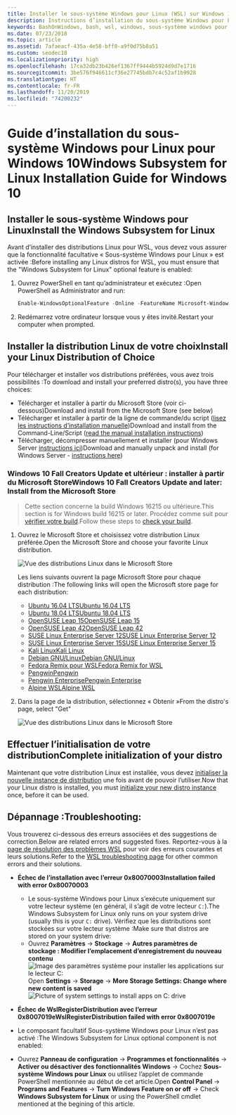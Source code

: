 ```yaml
---
title: Installer le sous-système Windows pour Linux (WSL) sur Windows 10
description: Instructions d’installation du sous-système Windows pour Linux sur Windows 10.
keywords: BashOnWindows, bash, wsl, windows, sous-système windows pour linux, sous-système windows, ubuntu, debian, suse, windows 10, installation
ms.date: 07/23/2018
ms.topic: article
ms.assetid: 7afaeacf-435a-4e58-bff0-a9f0d75b8a51
ms.custom: seodec18
ms.localizationpriority: high
ms.openlocfilehash: 17ca32db23b426ef1367ff9444b5924d9d7e1716
ms.sourcegitcommit: 3be576f946611cf36e27745bdb7c4c52af1b9928
ms.translationtype: HT
ms.contentlocale: fr-FR
ms.lasthandoff: 11/20/2019
ms.locfileid: "74200232"
---
```

# <a name="windows-subsystem-for-linux-installation-guide-for-windows-10"></a><span data-ttu-id="45bde-104">Guide d’installation du sous-système Windows pour Linux pour Windows 10</span><span class="sxs-lookup"><span data-stu-id="45bde-104">Windows Subsystem for Linux Installation Guide for Windows 10</span></span>

## <a name="install-the-windows-subsystem-for-linux"></a><span data-ttu-id="45bde-105">Installer le sous-système Windows pour Linux</span><span class="sxs-lookup"><span data-stu-id="45bde-105">Install the Windows Subsystem for Linux</span></span>

<span data-ttu-id="45bde-106">Avant d’installer des distributions Linux pour WSL, vous devez vous assurer que la fonctionnalité facultative « Sous-système Windows pour Linux » est activée :</span><span class="sxs-lookup"><span data-stu-id="45bde-106">Before installing any Linux distros for WSL, you must ensure that the "Windows Subsystem for Linux" optional feature is enabled:</span></span>

1. <span data-ttu-id="45bde-107">Ouvrez PowerShell en tant qu’administrateur et exécutez :</span><span class="sxs-lookup"><span data-stu-id="45bde-107">Open PowerShell as Administrator and run:</span></span>
    ```powershell
    Enable-WindowsOptionalFeature -Online -FeatureName Microsoft-Windows-Subsystem-Linux
    ```

2. <span data-ttu-id="45bde-108">Redémarrez votre ordinateur lorsque vous y êtes invité.</span><span class="sxs-lookup"><span data-stu-id="45bde-108">Restart your computer when prompted.</span></span>

## <a name="install-your-linux-distribution-of-choice"></a><span data-ttu-id="45bde-109">Installer la distribution Linux de votre choix</span><span class="sxs-lookup"><span data-stu-id="45bde-109">Install your Linux Distribution of Choice</span></span>
<span data-ttu-id="45bde-110">Pour télécharger et installer vos distributions préférées, vous avez trois possibilités :</span><span class="sxs-lookup"><span data-stu-id="45bde-110">To download and install your preferred distro(s), you have three choices:</span></span>
* <span data-ttu-id="45bde-111">Télécharger et installer à partir du Microsoft Store (voir ci-dessous)</span><span class="sxs-lookup"><span data-stu-id="45bde-111">Download and install from the Microsoft Store (see below)</span></span>
* <span data-ttu-id="45bde-112">Télécharger et installer à partir de la ligne de commande/du script ([lisez les instructions d’installation manuelle](install-manual.md))</span><span class="sxs-lookup"><span data-stu-id="45bde-112">Download and install from the Command-Line/Script ([read the manual installation instructions](install-manual.md))</span></span>
* <span data-ttu-id="45bde-113">Télécharger, décompresser manuellement et installer (pour Windows Server [instructions ici](install-on-server.md))</span><span class="sxs-lookup"><span data-stu-id="45bde-113">Download and manually unpack and install (for Windows Server - [instructions here](install-on-server.md))</span></span>

### <a name="windows-10-fall-creators-update-and-later-install-from-the-microsoft-store"></a><span data-ttu-id="45bde-114">Windows 10 Fall Creators Update et ultérieur : installer à partir du Microsoft Store</span><span class="sxs-lookup"><span data-stu-id="45bde-114">Windows 10 Fall Creators Update and later: Install from the Microsoft Store</span></span>

> <span data-ttu-id="45bde-115">Cette section concerne la build Windows 16215 ou ultérieure.</span><span class="sxs-lookup"><span data-stu-id="45bde-115">This section is for Windows build 16215 or later.</span></span>  <span data-ttu-id="45bde-116">Procédez comme suit pour [vérifier votre build](troubleshooting.md#check-your-build-number).</span><span class="sxs-lookup"><span data-stu-id="45bde-116">Follow these steps to [check your build](troubleshooting.md#check-your-build-number).</span></span> 

1. <span data-ttu-id="45bde-117">Ouvrez le Microsoft Store et choisissez votre distribution Linux préférée.</span><span class="sxs-lookup"><span data-stu-id="45bde-117">Open the Microsoft Store and choose your favorite Linux distribution.</span></span>

    ![Vue des distributions Linux dans le Microsoft Store](media/store.png)

    <span data-ttu-id="45bde-119">Les liens suivants ouvrent la page Microsoft Store pour chaque distribution :</span><span class="sxs-lookup"><span data-stu-id="45bde-119">The following links will open the Microsoft store page for each distribution:</span></span>

    * [<span data-ttu-id="45bde-120">Ubuntu 16.04 LTS</span><span class="sxs-lookup"><span data-stu-id="45bde-120">Ubuntu 16.04 LTS</span></span>](https://www.microsoft.com/store/apps/9pjn388hp8c9)
    * [<span data-ttu-id="45bde-121">Ubuntu 18.04 LTS</span><span class="sxs-lookup"><span data-stu-id="45bde-121">Ubuntu 18.04 LTS</span></span>](https://www.microsoft.com/store/apps/9N9TNGVNDL3Q)
    * [<span data-ttu-id="45bde-122">OpenSUSE Leap 15</span><span class="sxs-lookup"><span data-stu-id="45bde-122">OpenSUSE Leap 15</span></span>](https://www.microsoft.com/store/apps/9n1tb6fpvj8c)
    * [<span data-ttu-id="45bde-123">OpenSUSE Leap 42</span><span class="sxs-lookup"><span data-stu-id="45bde-123">OpenSUSE Leap 42</span></span>](https://www.microsoft.com/store/apps/9njvjts82tjx)
    * [<span data-ttu-id="45bde-124">SUSE Linux Enterprise Server 12</span><span class="sxs-lookup"><span data-stu-id="45bde-124">SUSE Linux Enterprise Server 12</span></span>](https://www.microsoft.com/store/apps/9p32mwbh6cns)
    * [<span data-ttu-id="45bde-125">SUSE Linux Enterprise Server 15</span><span class="sxs-lookup"><span data-stu-id="45bde-125">SUSE Linux Enterprise Server 15</span></span>](https://www.microsoft.com/store/apps/9pmw35d7fnlx)
    * [<span data-ttu-id="45bde-126">Kali Linux</span><span class="sxs-lookup"><span data-stu-id="45bde-126">Kali Linux</span></span>](https://www.microsoft.com/store/apps/9PKR34TNCV07)
    * [<span data-ttu-id="45bde-127">Debian GNU/Linux</span><span class="sxs-lookup"><span data-stu-id="45bde-127">Debian GNU/Linux</span></span>](https://www.microsoft.com/store/apps/9MSVKQC78PK6)
    * [<span data-ttu-id="45bde-128">Fedora Remix pour WSL</span><span class="sxs-lookup"><span data-stu-id="45bde-128">Fedora Remix for WSL</span></span>](https://www.microsoft.com/store/apps/9n6gdm4k2hnc)
    * [<span data-ttu-id="45bde-129">Pengwin</span><span class="sxs-lookup"><span data-stu-id="45bde-129">Pengwin</span></span>](https://www.microsoft.com/store/apps/9NV1GV1PXZ6P)
    * [<span data-ttu-id="45bde-130">Pengwin Enterprise</span><span class="sxs-lookup"><span data-stu-id="45bde-130">Pengwin Enterprise</span></span>](https://www.microsoft.com/store/apps/9N8LP0X93VCP)
    * [<span data-ttu-id="45bde-131">Alpine WSL</span><span class="sxs-lookup"><span data-stu-id="45bde-131">Alpine WSL</span></span>](https://www.microsoft.com/store/apps/9p804crf0395)

1. <span data-ttu-id="45bde-132">Dans la page de la distribution, sélectionnez « Obtenir »</span><span class="sxs-lookup"><span data-stu-id="45bde-132">From the distro's page, select "Get"</span></span>

    ![Vue des distributions Linux dans le Microsoft Store](media/UbuntuStore.png)

## <a name="complete-initialization-of-your-distro"></a><span data-ttu-id="45bde-134">Effectuer l’initialisation de votre distribution</span><span class="sxs-lookup"><span data-stu-id="45bde-134">Complete initialization of your distro</span></span>
<span data-ttu-id="45bde-135">Maintenant que votre distribution Linux est installée, vous devez [initialiser la nouvelle instance de distribution](initialize-distro.md) une fois avant de pouvoir l’utiliser.</span><span class="sxs-lookup"><span data-stu-id="45bde-135">Now that your Linux distro is installed, you must [initialize your new distro instance](initialize-distro.md) once, before it can be used.</span></span>

## <a name="troubleshooting"></a><span data-ttu-id="45bde-136">Dépannage :</span><span class="sxs-lookup"><span data-stu-id="45bde-136">Troubleshooting:</span></span> 

<span data-ttu-id="45bde-137">Vous trouverez ci-dessous des erreurs associées et des suggestions de correction.</span><span class="sxs-lookup"><span data-stu-id="45bde-137">Below are related errors and suggested fixes.</span></span> <span data-ttu-id="45bde-138">Reportez-vous à la [page de résolution des problèmes WSL](troubleshooting.md) pour voir des erreurs courantes et leurs solutions.</span><span class="sxs-lookup"><span data-stu-id="45bde-138">Refer to the [WSL troubleshooting page](troubleshooting.md) for other common errors and their solutions.</span></span>

* <span data-ttu-id="45bde-139">**Échec de l’installation avec l’erreur 0x80070003**</span><span class="sxs-lookup"><span data-stu-id="45bde-139">**Installation failed with error 0x80070003**</span></span>
    * <span data-ttu-id="45bde-140">Le sous-système Windows pour Linux s’exécute uniquement sur votre lecteur système (en général, il s’agit de votre lecteur `C:`).</span><span class="sxs-lookup"><span data-stu-id="45bde-140">The Windows Subsystem for Linux only runs on your system drive (usually this is your `C:` drive).</span></span> <span data-ttu-id="45bde-141">Vérifiez que les distributions sont stockées sur votre lecteur système :</span><span class="sxs-lookup"><span data-stu-id="45bde-141">Make sure that distros are stored on your system drive:</span></span>  
    * <span data-ttu-id="45bde-142">Ouvrez **Paramètres** -> **Stockage** -> **Autres paramètres de stockage : Modifier l’emplacement d’enregistrement du nouveau contenu**
    ![Image des paramètres système pour installer les applications sur le lecteur C:](media/AppStorage.png)</span><span class="sxs-lookup"><span data-stu-id="45bde-142">Open **Settings** -> **Storage** -> **More Storage Settings: Change where new content is saved**
![Picture of system settings to install apps on C: drive](media/AppStorage.png)</span></span>
    
    
 * <span data-ttu-id="45bde-143">**Échec de WslRegisterDistribution avec l’erreur 0x8007019e**</span><span class="sxs-lookup"><span data-stu-id="45bde-143">**WslRegisterDistribution failed with error 0x8007019e**</span></span>   
  * <span data-ttu-id="45bde-144">Le composant facultatif Sous-système Windows pour Linux n’est pas activé :</span><span class="sxs-lookup"><span data-stu-id="45bde-144">The Windows Subsystem for Linux optional component is not enabled:</span></span> 
   * <span data-ttu-id="45bde-145">Ouvrez **Panneau de configuration** -> **Programmes et fonctionnalités** -> **Activer ou désactiver des fonctionnalités Windows** -> Cochez **Sous-système Windows pour Linux** ou utilisez l’applet de commande PowerShell mentionnée au début de cet article.</span><span class="sxs-lookup"><span data-stu-id="45bde-145">Open **Control Panel** -> **Programs and Features** -> **Turn Windows Feature on or off** -> Check **Windows Subsystem for Linux** or using the PowerShell cmdlet mentioned at the begining of this article.</span></span>
